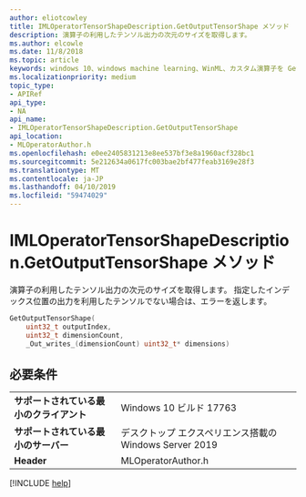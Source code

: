 ```yaml
---
author: eliotcowley
title: IMLOperatorTensorShapeDescription.GetOutputTensorShape メソッド
description: 演算子の利用したテンソル出力の次元のサイズを取得します。
ms.author: elcowle
ms.date: 11/8/2018
ms.topic: article
keywords: windows 10、windows machine learning、WinML、カスタム演算子を GetOutputTensorShape
ms.localizationpriority: medium
topic_type:
- APIRef
api_type:
- NA
api_name:
- IMLOperatorTensorShapeDescription.GetOutputTensorShape
api_location:
- MLOperatorAuthor.h
ms.openlocfilehash: e0ee2405831213e8ee537bf3e8a1960acf328bc1
ms.sourcegitcommit: 5e212634a0617fc003bae2bf477feab3169e28f3
ms.translationtype: MT
ms.contentlocale: ja-JP
ms.lasthandoff: 04/10/2019
ms.locfileid: "59474029"
---
```

# <a name="imloperatortensorshapedescriptiongetoutputtensorshape-method"></a>IMLOperatorTensorShapeDescription.GetOutputTensorShape メソッド

演算子の利用したテンソル出力の次元のサイズを取得します。 指定したインデックス位置の出力を利用したテンソルでない場合は、エラーを返します。

```cpp
GetOutputTensorShape(
    uint32_t outputIndex, 
    uint32_t dimensionCount, 
    _Out_writes_(dimensionCount) uint32_t* dimensions)
```

## <a name="requirements"></a>必要条件

| | |
|-|-|
| **サポートされている最小のクライアント** | Windows 10 ビルド 17763 |
| **サポートされている最小のサーバー** | デスクトップ エクスペリエンス搭載の Windows Server 2019 |
| **Header** | MLOperatorAuthor.h |

[!INCLUDE [help](../includes/get-help.md)]

